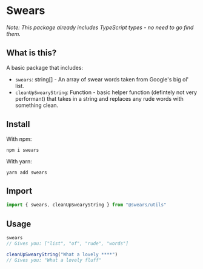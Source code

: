 # Swears
_Note: This package already includes TypeScript types - no need to go find them._

## What is this?

A basic package that includes:

* `swears`: string[] - An array of swear words taken from Google's big ol' list.
* `cleanUpSwearyString`: Function - basic helper function (defintely not very performant) that takes in a string and replaces any rude words with something clean.

## Install

With npm:
```console
npm i swears
```

With yarn:
```console
yarn add swears
```

## Import

```javascript
import { swears, cleanUpSwearyString } from "@swears/utils"
```

## Usage
```javascript
swears
// Gives you: ["list", "of", "rude", "words"]

cleanUpSwearyString("What a lovely ****")
// Gives you: "What a lovely fluff"

